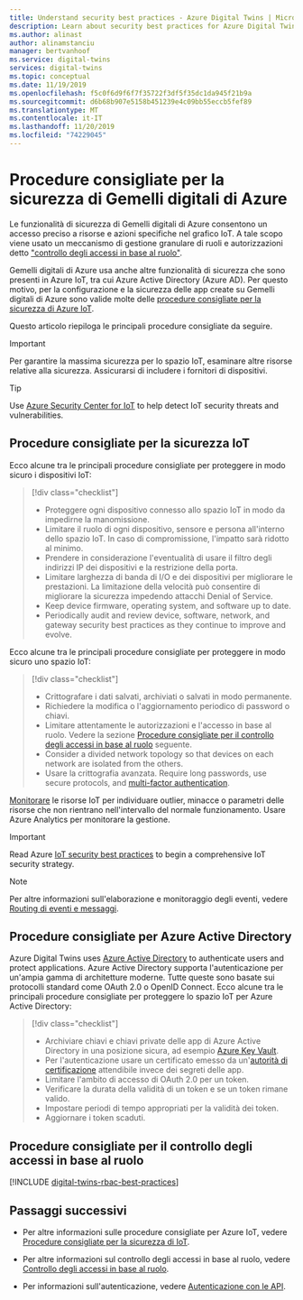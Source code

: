 ```yaml
---
title: Understand security best practices - Azure Digital Twins | Microsoft Docs
description: Learn about security best practices for Azure Digital Twins and the Internet of Things.
ms.author: alinast
author: alinamstanciu
manager: bertvanhoof
ms.service: digital-twins
services: digital-twins
ms.topic: conceptual
ms.date: 11/19/2019
ms.openlocfilehash: f5c0f6d9f6f7f35722f3df5f35dc1da945f21b9a
ms.sourcegitcommit: d6b68b907e5158b451239e4c09bb55eccb5fef89
ms.translationtype: MT
ms.contentlocale: it-IT
ms.lasthandoff: 11/20/2019
ms.locfileid: "74229045"
---
```

# <a name="azure-digital-twins-security-best-practices"></a>Procedure consigliate per la sicurezza di Gemelli digitali di Azure

Le funzionalità di sicurezza di Gemelli digitali di Azure consentono un accesso preciso a risorse e azioni specifiche nel grafico IoT. A tale scopo viene usato un meccanismo di gestione granulare di ruoli e autorizzazioni detto ["controllo degli accessi in base al ruolo"](./security-role-based-access-control.md).

Gemelli digitali di Azure usa anche altre funzionalità di sicurezza che sono presenti in Azure IoT, tra cui Azure Active Directory (Azure AD). Per questo motivo, per la configurazione e la sicurezza delle app create su Gemelli digitali di Azure sono valide molte delle [procedure consigliate per la sicurezza di Azure IoT](../iot-fundamentals/iot-security-best-practices.md).

Questo articolo riepiloga le principali procedure consigliate da seguire.

> [!IMPORTANT]
> Per garantire la massima sicurezza per lo spazio IoT, esaminare altre risorse relative alla sicurezza. Assicurarsi di includere i fornitori di dispositivi.

> [!TIP]
> Use [Azure Security Center for IoT](https://docs.microsoft.com/azure/asc-for-iot/) to help detect IoT security threats and vulnerabilities.

## <a name="iot-security-best-practices"></a>Procedure consigliate per la sicurezza IoT

Ecco alcune tra le principali procedure consigliate per proteggere in modo sicuro i dispositivi IoT:

> [!div class="checklist"]
> * Proteggere ogni dispositivo connesso allo spazio IoT in modo da impedirne la manomissione.
> * Limitare il ruolo di ogni dispositivo, sensore e persona all'interno dello spazio IoT. In caso di compromissione, l'impatto sarà ridotto al minimo.
> * Prendere in considerazione l'eventualità di usare il filtro degli indirizzi IP dei dispositivi e la restrizione della porta.
> * Limitare larghezza di banda di I/O e dei dispositivi per migliorare le prestazioni. La limitazione della velocità può consentire di migliorare la sicurezza impedendo attacchi Denial of Service.
> * Keep device firmware, operating system, and software up to date.
> * Periodically audit and review device, software, network, and gateway security best practices as they continue to improve and evolve.

Ecco alcune tra le principali procedure consigliate per proteggere in modo sicuro uno spazio IoT:

> [!div class="checklist"]
> * Crittografare i dati salvati, archiviati o salvati in modo permanente.
> * Richiedere la modifica o l'aggiornamento periodico di password o chiavi.
> * Limitare attentamente le autorizzazioni e l'accesso in base al ruolo. Vedere la sezione [Procedure consigliate per il controllo degli accessi in base al ruolo](#role-based-access-control-best-practices) seguente.
> * Consider a divided network topology so that devices on each network are isolated from the others.
> * Usare la crittografia avanzata. Require long passwords, use secure protocols, and [multi-factor authentication](https://docs.microsoft.com/azure/active-directory/authentication/concept-mfa-howitworks).

[Monitorare](./how-to-configure-monitoring.md) le risorse IoT per individuare outlier, minacce o parametri delle risorse che non rientrano nell'intervallo del normale funzionamento. Usare Azure Analytics per monitorare la gestione.

> [!IMPORTANT]
> Read Azure [IoT security best practices](../iot-fundamentals/iot-security-best-practices.md) to begin a comprehensive IoT security strategy.

> [!NOTE]
> Per altre informazioni sull'elaborazione e monitoraggio degli eventi, vedere [Routing di eventi e messaggi](./concepts-events-routing.md).

## <a name="azure-active-directory-best-practices"></a>Procedure consigliate per Azure Active Directory

Azure Digital Twins uses [Azure Active Directory](https://docs.microsoft.com/azure/active-directory/authentication/) to authenticate users and protect applications. Azure Active Directory supporta l'autenticazione per un'ampia gamma di architetture moderne. Tutte queste sono basate sui protocolli standard come OAuth 2.0 o OpenID Connect. Ecco alcune tra le principali procedure consigliate per proteggere lo spazio IoT per Azure Active Directory:

> [!div class="checklist"]
> * Archiviare chiavi e chiavi private delle app di Azure Active Directory in una posizione sicura, ad esempio [Azure Key Vault](https://azure.microsoft.com/services/key-vault/).
> * Per l'autenticazione usare un certificato emesso da un'[autorità di certificazione](../active-directory/authentication/active-directory-certificate-based-authentication-get-started.md) attendibile invece dei segreti delle app.
> * Limitare l'ambito di accesso di OAuth 2.0 per un token.
> * Verificare la durata della validità di un token e se un token rimane valido.
> * Impostare periodi di tempo appropriati per la validità dei token.
> * Aggiornare i token scaduti.

## <a name="role-based-access-control-best-practices"></a>Procedure consigliate per il controllo degli accessi in base al ruolo

[!INCLUDE [digital-twins-rbac-best-practices](../../includes/digital-twins-rbac-best-practices.md)]

## <a name="next-steps"></a>Passaggi successivi

* Per altre informazioni sulle procedure consigliate per Azure IoT, vedere [Procedure consigliate per la sicurezza di IoT](../iot-fundamentals/iot-security-best-practices.md).

* Per altre informazioni sul controllo degli accessi in base al ruolo, vedere [Controllo degli accessi in base al ruolo](./security-role-based-access-control.md).

* Per informazioni sull'autenticazione, vedere [Autenticazione con le API](./security-authenticating-apis.md).